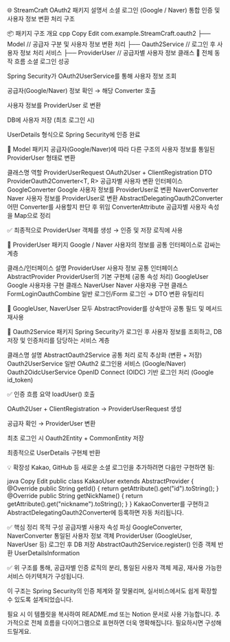 🌐 StreamCraft OAuth2 패키지 설명서
소셜 로그인 (Google / Naver) 통합 인증 및 사용자 정보 변환 처리 구조

📦 패키지 구조 개요
cpp
Copy
Edit
com.example.StreamCraft.oauth2
├── Model               // 공급자 구분 및 사용자 정보 변환 처리
├── Oauth2Service       // 로그인 후 사용자 정보 처리 서비스
├── ProviderUser        // 공급자별 사용자 정보 클래스
🔁 전체 동작 흐름
소셜 로그인 성공

Spring Security가 OAuth2UserService를 통해 사용자 정보 조회

공급자(Google/Naver) 정보 확인 → 해당 Converter 호출

사용자 정보를 ProviderUser 로 변환

DB에 사용자 저장 (최초 로그인 시)

UserDetails 형식으로 Spring Security에 인증 완료

📂 Model 패키지
공급자(Google/Naver)에 따라 다른 구조의 사용자 정보를 통일된 ProviderUser 형태로 변환

클래스명	역할
ProviderUserRequest	OAuth2User + ClientRegistration DTO
ProviderOauth2Converter<T, R>	공급자별 사용자 변환 인터페이스
GoogleConverter	Google 사용자 정보를 ProviderUser로 변환
NaverConverter	Naver 사용자 정보를 ProviderUser로 변환
AbstractDelegatingOauth2Converter	어떤 Converter를 사용할지 판단 후 위임
ConverterAttribute	공급자별 사용자 속성을 Map으로 정리

✅ 최종적으로 ProviderUser 객체를 생성 → 인증 및 저장 로직에 사용

📂 ProviderUser 패키지
Google / Naver 사용자의 정보를 공통 인터페이스로 감싸는 계층

클래스/인터페이스	설명
ProviderUser	사용자 정보 공통 인터페이스
AbstractProvider	ProviderUser의 기본 구현체 (공통 속성 처리)
GoogleUser	Google 사용자용 구현 클래스
NaverUser	Naver 사용자용 구현 클래스
FormLoginOauthCombine	일반 로그인/Form 로그인 → DTO 변환 유틸리티

🔄 GoogleUser, NaverUser 모두 AbstractProvider를 상속받아 공통 필드 및 메서드 재사용

📂 Oauth2Service 패키지
Spring Security가 로그인 후 사용자 정보를 조회하고, DB 저장 및 인증처리를 담당하는 서비스 계층

클래스명	설명
AbstractOauth2Service	공통 처리 로직 추상화 (변환 + 저장)
Oauth2UserService	일반 OAuth2 로그인용 서비스 (Google/Naver)
Oauth2OidcUserService	OpenID Connect (OIDC) 기반 로그인 처리 (Google id_token)

✅ 인증 흐름 요약
loadUser() 호출

OAuth2User + ClientRegistration → ProviderUserRequest 생성

공급자 확인 → ProviderUser 변환

최초 로그인 시 Oauth2Entity + CommonEntity 저장

최종적으로 UserDetails 구현체 반환

💡 확장성
Kakao, GitHub 등 새로운 소셜 로그인을 추가하려면 다음만 구현하면 됨:

java
Copy
Edit
public class KakaoUser extends AbstractProvider {
@Override
public String getId() {
return getAttribute().get("id").toString();
}
@Override
public String getNickName() {
return getAttribute().get("nickname").toString();
}
}
KakaoConverter를 구현하고 AbstractDelegatingOauth2Converter에 등록하면 자동 처리됩니다.

✅ 핵심 정리
목적	구성
공급자별 사용자 속성 파싱	GoogleConverter, NaverConverter
통일된 사용자 정보 객체	ProviderUser (GoogleUser, NaverUser 등)
로그인 후 DB 저장	AbstractOauth2Service.register()
인증 객체 반환	UserDetailsInformation

✅ 위 구조를 통해, 공급자별 인증 로직의 분리, 통일된 사용자 객체 제공, 재사용 가능한 서비스 아키텍처가 구성됩니다.

이 구조는 Spring Security의 인증 체계와 잘 맞물리며, 실서비스에서도 쉽게 확장할 수 있도록 설계되었습니다.

필요 시 이 템플릿을 복사하여 README.md 또는 Notion 문서로 사용 가능합니다.
추가적으로 전체 흐름을 다이어그램으로 표현하면 더욱 명확해집니다. 필요하시면 구성해드릴게요.